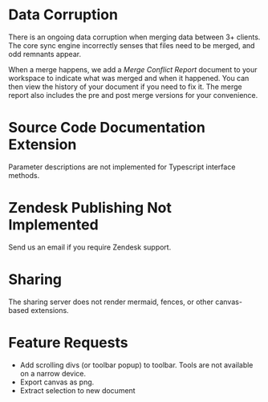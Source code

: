 # Data Corruption
There is an ongoing data corruption when merging data between 3+ clients.  The core sync engine incorrectly senses that files need to be merged, and odd remnants appear. 

When a merge happens, we add a *Merge Conflict Report* document to your workspace to indicate what was merged and when it happened.  You can then view the history of your document if you need to fix it.  The merge report also includes the pre and post merge versions for your convenience.

# Source Code Documentation Extension
Parameter descriptions are not implemented for Typescript interface methods.

# Zendesk Publishing Not Implemented
Send us an email if you require Zendesk support.

# Sharing
The sharing server does not render mermaid, fences, or other canvas-based extensions.

# Feature Requests
* Add scrolling divs (or toolbar popup) to toolbar.  Tools are not available on a narrow device.
* Export canvas as png.
* Extract selection to new document

<!--stackedit_data:
eyJoaXN0b3J5IjpbLTE4MDAxNzMwOTYsNjU1ODUwNTE1LC01Mz
E0MDE1ODEsLTI0NTg1OTA1LC0xMzI3MzEzMTIyLC0xOTU3OTE4
NTc3LDc4NjczMTg4OSw3OTQ1MDI1ODMsMTE2NTgwNzIyMiwxOD
kzNDE5MjM4LC0xODY4Mzg5MTM2LDE1NTY1ODk1NDUsNjE2Mzk0
NzI0LC04OTU1NjEyOCwtMTg4NzE1NjU4MCwtMTQyMjk3MzcyNi
wxMjgwMzI4NTk1LC0xNjkyMjA1ODMzLDE0MDAzNzg1NzUsMTg1
MTE3MzczN119
-->